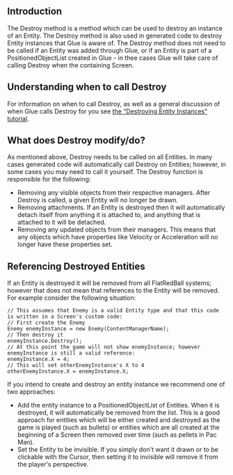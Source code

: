## Introduction

The Destroy method is a method which can be used to destroy an instance of an Entity. The Destroy method is also used in generated code to destroy Entity instances that Glue is aware of. The Destroy method does not need to be called if an Entity was added through Glue, or if an Entity is part of a PositionedObjectList created in Glue - in thee cases Glue will take care of calling Destroy when the containing Screen.

## Understanding when to call Destroy

For information on when to call Destroy, as well as a general discussion of when Glue calls Destroy for you see [the "Destroying Entity Instances" tutorial](/frb/docs/index.php?title=Glue:Tutorials:Destroying_Entity_Instances "Glue:Tutorials:Destroying Entity Instances").

## What does Destroy modify/do?

As mentioned above, Destroy needs to be called on all Entities. In many cases generated code will automatically call Destroy on Entities; however, in some cases you may need to call it yourself. The Destroy function is responsible for the following:

-   Removing any visible objects from their respective managers. After Destroy is called, a given Entity will no longer be drawn.
-   Removing attachments. If an Entity is destroyed then it will automatically detach itself from anything it is attached to, and anything that is attached to it will be detached.
-   Removing any updated objects from their managers. This means that any objects which have properties like Velocity or Acceleration will no longer have these properties set.

## Referencing Destroyed Entities

If an Entity is destroyed it will be removed from all FlatRedBall systems; however that does not mean that references to the Entity will be removed. For example consider the following situation:

    // This assumes that Enemy is a valid Entity type and that this code is written in a Screen's custom code:
    // First create the Enemy
    Enemy enemyInstance = new Enemy(ContentManagerName);
    // Then destroy it
    enemyInstance.Destroy();
    // At this point the game will not show enemyInstance; however enemyInstance is still a valid reference:
    enemyInstance.X = 4;
    // This will set otherEnemyInstance's X to 4
    otherEnemyInstance.X = enemyInstance.X;

If you intend to create and destroy an entity instance we recommend one of two approaches:

-   Add the entity instance to a PositionedObjectList of Entities. When it is destroyed, it will automatically be removed from the list. This is a good approach for entities which will be either created and destroyed as the game is played (such as bullets) or entities which are all created at the beginning of a Screen then removed over time (such as pellets in Pac Man).
-   Set the Entity to be invisible. If you simply don't want it drawn or to be clickable with the Cursor, then setting it to invisible will remove it from the player's perspective.

